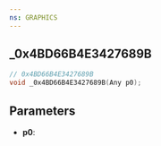 ```yaml
---
ns: GRAPHICS
---
```

## _0x4BD66B4E3427689B

```c
// 0x4BD66B4E3427689B
void _0x4BD66B4E3427689B(Any p0);
```

## Parameters
* **p0**:
